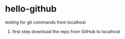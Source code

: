 # hello-github
testing for git commands from localhost

1.  first step download the repo from GitHub to localhost

